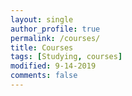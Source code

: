 ```yaml
---
layout: single
author_profile: true
permalink: /courses/
title: Courses
tags: [Studying, courses]
modified: 9-14-2019
comments: false
---
```

